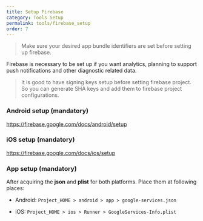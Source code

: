 ```yaml
---
title: Setup Firebase
category: Tools Setup
permalink: tools/firebase_setup
order: 7
---
```


> Make sure your desired app bundle identifiers are set before setting up firebase.


Firebase is necessary to be set up if you want analytics, planning to support push notifications and other diagnostic related data.

> It is good to have signing keys setup before setting firebase project. So you can generate SHA keys and add them to firebase project configurations.

### Android setup (mandatory)
https://firebase.google.com/docs/android/setup

### iOS setup (mandatory)
https://firebase.google.com/docs/ios/setup

### App setup (mandatory)

After acquiring the **json** and **plist** for both platforms. Place them at following places:

- Android: `Project_HOME > android > app > google-services.json`

- iOS: `Project_HOME > ios > Runner > GoogleServices-Info.plist`